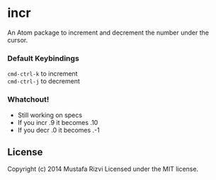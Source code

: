 # incr

An Atom package to increment and decrement the number under the cursor.

### Default Keybindings
```cmd-ctrl-k``` to increment  
```cmd-ctrl-j``` to decrement  

### Whatchout!
- Still working on specs
- If you incr .9 it becomes .10
- If you decr .0 it becomes .-1

## License
Copyright (c) 2014 Mustafa Rizvi
Licensed under the MIT license.
